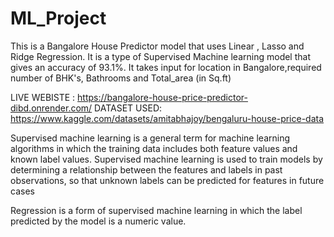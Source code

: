 # ML_Project
This is a Bangalore House Predictor model that uses Linear , Lasso and Ridge Regression.
It is a type of Supervised Machine learning model that gives an accuracy of 93.1%.
It takes input for location in Bangalore,required number of BHK's, Bathrooms and Total_area (in Sq.ft)

LIVE WEBISTE : https://bangalore-house-price-predictor-dibd.onrender.com/
DATASET USED: https://www.kaggle.com/datasets/amitabhajoy/bengaluru-house-price-data

Supervised machine learning is a general term for machine learning algorithms in which the training data includes both feature values and known label values. Supervised machine learning is used to train models by determining a relationship between the features and labels in past observations, so that unknown labels can be predicted for features in future cases

Regression is a form of supervised machine learning in which the label predicted by the model is a numeric value.
